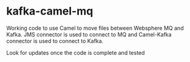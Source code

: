 # kafka-camel-mq

Working code to use Camel to move files between Websphere MQ and Kafka.
JMS connector is used to connect to MQ and Camel-Kafka connector is used to connect to Kafka.

Look for updates once the code is complete and tested

